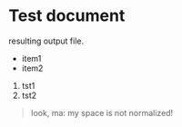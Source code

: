 # Test document
resulting output file.
- item1
- item2
1. tst1
2. tst2
> look, ma:
> my space is not normalized!
